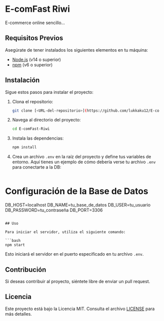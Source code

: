 
# E-comFast Riwi

E-commerce online sencillo...

## Requisitos Previos

Asegúrate de tener instalados los siguientes elementos en tu máquina:

- [Node.js](https://nodejs.org/) (v14 o superior)
- [npm](https://www.npmjs.com/) (v6 o superior)

## Instalación

Sigue estos pasos para instalar el proyecto:

1. Clona el repositorio:

   ```bash
   git clone [<URL-del-repositorio>](https://github.com/lukkaku12/E-comFast-Riwi.git)
   ```

2. Navega al directorio del proyecto:

   ```bash
   cd E-comFast-Riwi
   ```

3. Instala las dependencias:

   ```bash
   npm install
   ```

4. Crea un archivo `.env` en la raíz del proyecto y define tus variables de entorno. Aquí tienes un ejemplo de cómo debería verse tu archivo `.env` para conectarte a la DB:

   ```plaintext
# Configuración de la Base de Datos
DB_HOST=localhost
DB_NAME=tu_base_de_datos
DB_USER=tu_usuario
DB_PASSWORD=tu_contraseña
DB_PORT=3306
   ```

## Uso

Para iniciar el servidor, utiliza el siguiente comando:

```bash
npm start
```

Esto iniciará el servidor en el puerto especificado en tu archivo `.env`.

## Contribución

Si deseas contribuir al proyecto, siéntete libre de enviar un pull request.

## Licencia

Este proyecto está bajo la Licencia MIT. Consulta el archivo [LICENSE](LICENSE) para más detalles.
